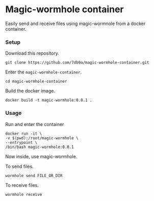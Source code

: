 # Magic-wormhole container

Easily send and receive files using magic-wormnole from a docker container.

### Setup

Download this repository.

`git clone https://github.com/7db9a/magic-wormhole-container.git`

Enter the `magic-wormhole-container`.

`cd magic-wormhole-container`

Build the docker image.

`docker build -t magic-wormhole:0.0.1 .`

### Usage

Run and enter the container


```
docker run -it \
-v $(pwd):/root/magic-wormhole \
--entrypoint \
/bin/bash magic-wormhole:0.0.1
```

Now inside, use magic-wormhole.

To send files.

`wormhole send FILE_OR_DIR`

To receive files.

`wormhole receive`
